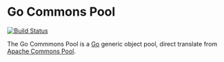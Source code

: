 Go Commons Pool
=====

[![Build Status](https://travis-ci.org/jolestar/go-commons-pool.svg?branch=master)](https://travis-ci.org/jolestar/go-commons-pool)

The Go Commmons Pool is a [Go](http://golang.org/) generic object pool, direct translate from [Apache Commons Pool](https://commons.apache.org/proper/commons-pool/).
